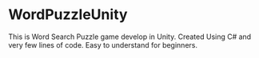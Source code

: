 # WordPuzzleUnity
This is Word Search Puzzle game develop in Unity.
Created Using C# and very few lines of code.
Easy to understand for beginners.
